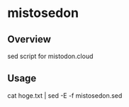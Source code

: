 # mistosedon
## Overview
sed script for mistodon.cloud
## Usage
cat hoge.txt | sed -E -f mistosedon.sed
